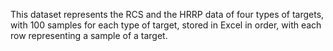 This dataset represents the RCS and the HRRP data of four types of targets, with 100 samples for each type of target, stored in Excel in order, with each row representing a sample of a target.
